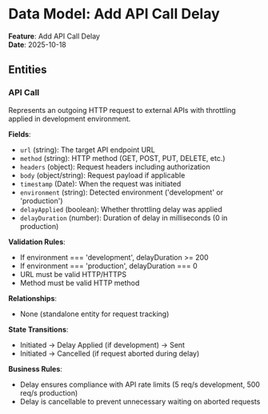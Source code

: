# Data Model: Add API Call Delay

**Feature**: Add API Call Delay  
**Date**: 2025-10-18

## Entities

### API Call

Represents an outgoing HTTP request to external APIs with throttling applied in development environment.

**Fields**:

- `url` (string): The target API endpoint URL
- `method` (string): HTTP method (GET, POST, PUT, DELETE, etc.)
- `headers` (object): Request headers including authorization
- `body` (object/string): Request payload if applicable
- `timestamp` (Date): When the request was initiated
- `environment` (string): Detected environment ('development' or 'production')
- `delayApplied` (boolean): Whether throttling delay was applied
- `delayDuration` (number): Duration of delay in milliseconds (0 in production)

**Validation Rules**:

- If environment === 'development', delayDuration >= 200
- If environment === 'production', delayDuration === 0
- URL must be valid HTTP/HTTPS
- Method must be valid HTTP method

**Relationships**:

- None (standalone entity for request tracking)

**State Transitions**:

- Initiated → Delay Applied (if development) → Sent
- Initiated → Cancelled (if request aborted during delay)

**Business Rules**:

- Delay ensures compliance with API rate limits (5 req/s development, 500 req/s production)
- Delay is cancellable to prevent unnecessary waiting on aborted requests
